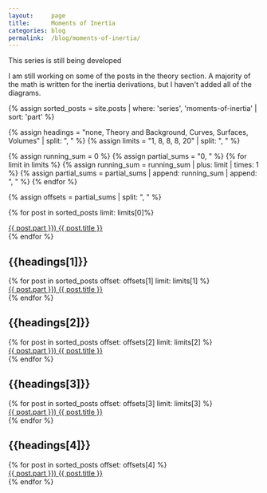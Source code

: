 ```yaml
---
layout:     page
title:      Moments of Inertia
categories: blog
permalink:  /blog/moments-of-inertia/
---
```


<!-- I don't think there's a point in summarizing this series. Most posts are supposed to be self-contained. The series itself is the summary. -->
<!-- [Summary of Moments of Inertia](/blog/moments-of-inertia/summary-of-moments-of-inertia) -->

This series is still being developed

I am still working on some of the posts in the theory section. A majority of the math is written for the inertia derivations, but I haven't added all of the diagrams.


<!-- If I was doing this in Python or any other real language, there would be much more elegant ways of coding this. For various annoying reasons, Liquid prevents me from doing certain things (e.g. HTML doesn't render inside nested loops). Below is the compromise I've made -->

{% assign sorted_posts = site.posts | where: 'series', 'moments-of-inertia' | sort: 'part' %}

{% assign headings = "none, Theory and Background, Curves, Surfaces, Volumes" | split: ", " %}   <!-- Only modify this -->
{% assign limits = "1, 8, 8, 8, 20" | split: ", " %} <!-- and this -->

<!-- Computes the offsets given the limits -->
{% assign running_sum = 0 %}
{% assign partial_sums = "0, " %}
{% for limit in limits %}
  {% assign running_sum = running_sum | plus: limit | times: 1 %}
  {% assign partial_sums = partial_sums | append: running_sum | append: ", " %}
{% endfor %}

{% assign offsets = partial_sums | split: ", " %}

<!-- You see this could be easily written as a for loop, but the HTML will not render if you do that -->
{% for post in sorted_posts limit: limits[0]%}
  <div class="post-link-container">
    <a href="{{ post.url }}" class="post-link-item"> 
        {{ post.part }}) {{ post.title }} 
    </a>
  </div>
{% endfor %}

<h2> {{headings[1]}} </h2>
{% for post in sorted_posts offset: offsets[1] limit: limits[1] %}
  <div class="post-link-container">
    <a href="{{ post.url }}" class="post-link-item"> 
        {{ post.part }}) {{ post.title }} 
    </a>
  </div>
{% endfor %}

<h2> {{headings[2]}} </h2>
{% for post in sorted_posts offset: offsets[2] limit: limits[2] %}
  <div class="post-link-container">
    <a href="{{ post.url }}" class="post-link-item"> 
        {{ post.part }}) {{ post.title }} 
    </a>
  </div>
{% endfor %}

<h2> {{headings[3]}} </h2>
{% for post in sorted_posts offset: offsets[3] limit: limits[3] %}
  <div class="post-link-container">
    <a href="{{ post.url }}" class="post-link-item"> 
        {{ post.part }}) {{ post.title }} 
    </a>
  </div>
{% endfor %}

<h2> {{headings[4]}} </h2>
{% for post in sorted_posts offset: offsets[4] %}
  <div class="post-link-container">
    <a href="{{ post.url }}" class="post-link-item"> 
        {{ post.part }}) {{ post.title }} 
    </a>
  </div>
{% endfor %}
